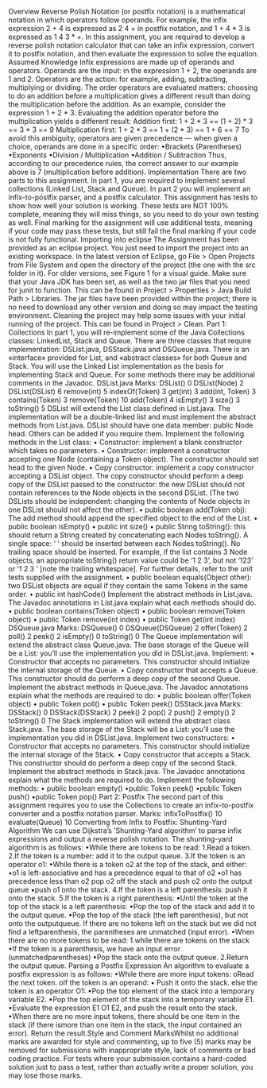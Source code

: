 Overview
Reverse Polish Notation (or postfix notation) is a mathematical notation in which operators follow operands. For example, the infix expression 2 + 4 is expressed as 2 4 + in postfix notation, and 1 + 4 * 3 is expressed as 1 4 3 * +. In this assignment, you are required to develop a reverse polish notation calculator that can take an infix expression, convert it to postfix notation, and then evaluate the expression to solve the equation.
Assumed Knowledge
Infix expressions are made up of operands and operators. Operands are the input: in the expression 1 + 2, the operands are 1 and 2. Operators are the action: for example, adding, subtracting, multiplying or dividing. The order operators are evaluated matters: choosing to do an addition before a multiplication gives a different result than doing the multiplication before the addition.
As an example, consider the expression 1 + 2 * 3. Evaluating the addition operator before the multiplication yields a different result:
Addition first:
1 + 2 * 3 == (1 + 2) * 3
== 3 * 3
== 9
Multiplication first:
1 + 2 * 3 == 1 + (2 * 3)
== 1 + 6
== 7
To avoid this ambiguity, operators are given precedence — when given a choice, operands are done in a specific order:
•Brackets (Parentheses)
•Exponents
•Division / Multiplication
•Addition / Subtraction
Thus, according to our precedence rules, the correct answer to our example above is 7 (multiplication before addition).
Implementation
There are two parts to this assignment. In part 1, you are required to implement several collections (Linked List, Stack and Queue). In part 2 you will implement an infix-to-postfix parser, and a postfix calculator. This assignment has tests to show how well your solution is working. These tests are NOT 100% complete, meaning they will miss things, so you need to do your own testing as well. Final marking for the assignment will use additional tests, meaning if your code may pass these tests, but still fail the final marking if your code is not fully functional.
Importing into eclipse
The Assignment has been provided as an eclipse project. You just need to import the project into an existing workspace. In the latest version of Eclipse, go File > Open Projects from File System and
open the directory of the project (the one with the src folder in it). For older versions, see Figure 1 for a visual guide. Make sure that your Java JDK has been set, as well as the two jar files that you need for junit to function. This can be found in Project > Properties > Java Build Path > Libraries. The jar files have been provided within the project; there is no need to download any other version and doing so may impact the testing environment. Cleaning the project may help some issues with your initial running of the project. This can be found in Project > Clean.
Part 1: Collections
In part 1, you will re-implement some of the Java Collections classes: LinkedList, Stack and Queue. There are three classes that require implementation: DSList.java, DSStack.java and DSQueue.java.
There is an «interface» provided for List, and «abstract classes» for both Queue and Stack. You will use the Linked List implementation as the basis for implementing Stack and Queue. For some methods there may be additional comments in the Javadoc.
DSList.java
Marks:
DSList() 0
DSList(Node) 2
DSList(DSList) 6
remove(int) 5
indexOf(Token) 3
get(int) 3
add(int, Token) 3
contains(Token) 3
remove(Token) 10
add(Token) 4
isEmpty() 3
size() 3
toString() 5
DSList will extend the List class defined in List.java. The implementation will be a double-linked list and must implement the abstract methods from List.java.
DSList should have one data member: public Node head. Others can be added if you require them.
Implement the following methods in the List class:
• Constructor: implement a blank constructor which takes no parameters.
• Constructor: implement a constructor accepting one Node (containing a Token object). The constructor should set head to the given Node.
• Copy constructor: implement a copy constructor accepting a DSList object. The copy constructor should perform a deep copy of the DSList passed to the constructor: the new DSList should not contain references to the Node objects in the second DSList. (The two DSLists should be independent: changing the contents of Node objects in one DSList should not affect the other).
• public boolean add(Token obj): The add method should append the specified object to the end of the List.
• public boolean isEmpty()
• public int size()
• public String toString(): this should return a String created by concatenating each Nodes toString(). A single space: ‘ ’ should be inserted between each Nodes toString(). No trailing space should be inserted. For example, if the list contains 3 Node objects, an appropriate toString() return value could be ‘1 2 3’, but not ‘123’ or ‘1 2 3 ’ [note the trailing whitespace]. For further details, refer to the unit tests supplied with the assignment.
• public boolean equals(Object other): two DSList objects are equal if they contain the same Tokens in the same order.
• public int hashCode()
Implement the abstract methods in List.java. The Javadoc annotations in List.java explain what each methods should do.
• public boolean contains(Token object)
• public boolean remove(Token object)
• public Token remove(int index)
• public Token get(int index)
DSQueue.java
Marks:
DSQueue() 0
DSQueue(DSQueue) 2
offer(Token) 2
poll() 2
peek() 2
isEmpty() 0
toString() 0
The Queue implementation will extend the abstract class Queue.java. The base storage of the Queue will be a List: you’ll use the implementation you did in DSList.java.
Implement:
• Constructor that accepts no parameters. This constructor should initialize the internal storage of the Queue.
• Copy constructor that accepts a Queue. This constructor should do perform a deep copy of the second Queue.
Implement the abstract methods in Queue.java. The Javadoc annotations explain what the methods are required to do:
• public boolean offer(Token object)
• public Token poll()
• public Token peek()
DSStack.java
Marks:
DSStack() 0
DSStack(DSStack) 2
peek() 2
pop() 2
push() 2
empty() 2
toString() 0
The Stack implementation will extend the abstract class Stack.java. The base storage of the Stack will be a List: you’ll use the implementation you did in DSList.java.
Implement two constructors:
• Constructor that accepts no parameters. This constructor should initialize the internal storage of the Stack.
• Copy constructor that accepts a Stack. This constructor should do perform a deep copy of the second Stack. Implement the abstract methods in Stack.java. The Javadoc annotations explain what the methods are required to do.
Implement the following methods:
• public boolean empty()
•public Token peek()
•public Token push()
•public Token pop()
Part 2: Postfix
The second part of this assignment requires you to use the Collections to create an infix-to-postfix converter and a postfix notation parser.
Marks:
infixToPostfix() 10
evaluate(Queue) 10
Converting from Infix to Postfix: Shunting-Yard Algorithm
We can use Dijkstra’s ’Shunting-Yard algorithm’ to parse infix expressions and output a reverse polish notation. The shunting-yard algorithm is as follows:
•While there are tokens to be read:
1.Read a token.
2.If the token is a number: add it to the output queue.
3.If the token is an operator o1:
•While there is a token o2 at the top of the stack, and either:
•o1 is left-associative and has a precedence equal to that of o2
•o1 has precedence less than o2
pop o2 off the stack and push o2 onto the output queue
▪push o1 onto the stack.
4.If the token is a left parenthesis: push it onto the stack.
5.If the token is a right parenthesis:
▪Until the token at the top of the stack is a left parenthesis:
•Pop the top of the stack and add it to the output queue.
▪Pop the top of the stack (the left parenthesis), but not onto the outputqueue. If there are no tokens left on the stack but we did not find a leftparenthesis, the parentheses are unmatched (input error).
•When there are no more tokens to be read:
1.while there are tokens on the stack
▪If the token is a parenthesis, we have an input error (unmatchedparentheses)
▪Pop the stack onto the output queue.
2.Return the output queue.
Parsing a Postfix Expression
An algorithm to evaluate a postfix expression is as follows:
•While there are more input tokens:
oRead the next token.
oIf the token is an operand:
▪ Push it onto the stack.
else the token is an operator O1:
▪Pop the top element of the stack into a temporary variable E2.
▪Pop the top element of the stack into a temporary variable E1.
▪Evaluate the expression E1 O1 E2, and push the result onto the stack.
•When there are no more input tokens, there should be one item in the stack (if there ismore than one item in the stack, the input contained an error). Return the result.Style and Comment MarksWhilst no additional marks are awarded for style and commenting, up to five (5) marks may be removed for submissions with inappropriate style, lack of comments or bad coding practice. For tests where your submission contains a hard-coded solution just to pass a test, rather than actually write a proper solution, you may lose those marks.
